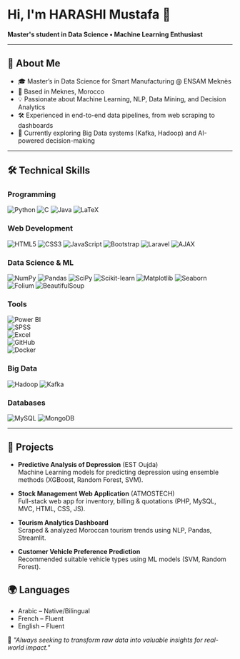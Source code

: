 # Hi, I'm HARASHI Mustafa 👋  

**Master's student in Data Science • Machine Learning Enthusiast**  

---

## 🚀 About Me  
- 🎓 Master’s in Data Science for Smart Manufacturing @ ENSAM Meknès  
- 📍 Based in Meknes, Morocco  
- 💡 Passionate about Machine Learning, NLP, Data Mining, and Decision Analytics  
- 🛠 Experienced in end-to-end data pipelines, from web scraping to dashboards  
- 🌱 Currently exploring Big Data systems (Kafka, Hadoop) and AI-powered decision-making  

---

## 🛠 Technical Skills  

### Programming  
![Python](https://img.shields.io/badge/Python-3776AB?style=for-the-badge&logo=python&logoColor=white)  ![C](https://img.shields.io/badge/C-00599C?style=for-the-badge&logo=c&logoColor=white)   ![Java](https://img.shields.io/badge/Java-007396?style=for-the-badge&logo=openjdk&logoColor=white)  ![LaTeX](https://img.shields.io/badge/LaTeX-008080?style=for-the-badge&logo=latex&logoColor=white)  

### Web Development  
![HTML5](https://img.shields.io/badge/HTML5-E34F26?style=for-the-badge&logo=html5&logoColor=white)  ![CSS3](https://img.shields.io/badge/CSS3-1572B6?style=for-the-badge&logo=css3&logoColor=white)  ![JavaScript](https://img.shields.io/badge/JavaScript-F7DF1E?style=for-the-badge&logo=javascript&logoColor=black)  ![Bootstrap](https://img.shields.io/badge/Bootstrap-7952B3?style=for-the-badge&logo=bootstrap&logoColor=white)   ![Laravel](https://img.shields.io/badge/Laravel-FF2D20?style=for-the-badge&logo=laravel&logoColor=white)  ![AJAX](https://img.shields.io/badge/AJAX-007ACC?style=for-the-badge&logo=azuredevops&logoColor=white)  

### Data Science & ML  
![NumPy](https://img.shields.io/badge/NumPy-013243?style=for-the-badge&logo=numpy&logoColor=white)  ![Pandas](https://img.shields.io/badge/Pandas-150458?style=for-the-badge&logo=pandas&logoColor=white)  ![SciPy](https://img.shields.io/badge/SciPy-8CAAE6?style=for-the-badge&logo=scipy&logoColor=white)  ![Scikit-learn](https://img.shields.io/badge/Scikit--learn-F7931E?style=for-the-badge&logo=scikitlearn&logoColor=white)  ![Matplotlib](https://img.shields.io/badge/Matplotlib-ffffff?style=for-the-badge&logo=plotly&logoColor=black)  ![Seaborn](https://img.shields.io/badge/Seaborn-2E4A62?style=for-the-badge&logo=python&logoColor=white)  ![Folium](https://img.shields.io/badge/Folium-77B829?style=for-the-badge&logo=leaflet&logoColor=white)  ![BeautifulSoup](https://img.shields.io/badge/BeautifulSoup-5B4638?style=for-the-badge&logo=python&logoColor=white)  

### Tools  
![Power BI](https://img.shields.io/badge/Power_BI-F2C811?style=for-the-badge&logo=powerbi&logoColor=black)  
![SPSS](https://img.shields.io/badge/SPSS-006699?style=for-the-badge&logo=ibm&logoColor=white)  
![Excel](https://img.shields.io/badge/Excel-217346?style=for-the-badge&logo=microsoft-excel&logoColor=white)  
![GitHub](https://img.shields.io/badge/GitHub-181717?style=for-the-badge&logo=github&logoColor=white)  
![Docker](https://img.shields.io/badge/Docker-2496ED?style=for-the-badge&logo=docker&logoColor=white)  

### Big Data  
![Hadoop](https://img.shields.io/badge/Hadoop-66CCFF?style=for-the-badge&logo=apachehadoop&logoColor=black)  ![Kafka](https://img.shields.io/badge/Kafka-231F20?style=for-the-badge&logo=apachekafka&logoColor=white)  

### Databases  
![MySQL](https://img.shields.io/badge/MySQL-4479A1?style=for-the-badge&logo=mysql&logoColor=white)  ![MongoDB](https://img.shields.io/badge/MongoDB-47A248?style=for-the-badge&logo=mongodb&logoColor=white)  

---

## 📂 Projects  

- **Predictive Analysis of Depression** (EST Oujda)  
  Machine Learning models for predicting depression using ensemble methods (XGBoost, Random Forest, SVM).  

- **Stock Management Web Application** (ATMOSTECH)  
  Full-stack web app for inventory, billing & quotations (PHP, MySQL, MVC, HTML, CSS, JS).  

- **Tourism Analytics Dashboard**  
  Scraped & analyzed Moroccan tourism trends using NLP, Pandas, Streamlit.  

- **Customer Vehicle Preference Prediction**  
  Recommended suitable vehicle types using ML models (SVM, Random Forest).  

## 🌍 Languages  
- Arabic – Native/Bilingual  
- French – Fluent  
- English – Fluent  

💬 *"Always seeking to transform raw data into valuable insights for real-world impact."*  
